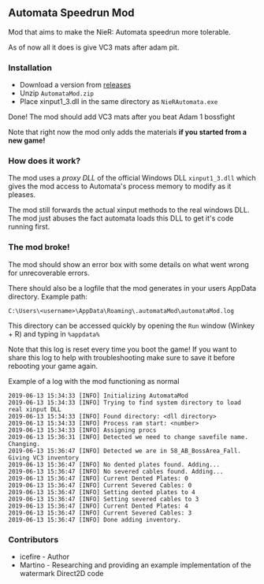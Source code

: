 ## Automata Speedrun Mod
Mod that aims to make the NieR: Automata speedrun more tolerable.

As of now all it does is give VC3 mats after adam pit.

### Installation
* Download a version from [releases](https://github.com/jackalstomper/AutomataSpeedrunMod/releases/latest)
* Unzip `AutomataMod.zip`
* Place xinput1_3.dll in the same directory as `NieRAutomata.exe`

Done! The mod should add VC3 mats after you beat Adam 1 bossfight

Note that right now the mod only adds the materials **if you started from a new game!**

### How does it work?
The mod uses a *proxy DLL* of the official Windows DLL `xinput1_3.dll` which gives the mod access to Automata's process memory to modify as it pleases.

The mod still forwards the actual xinput methods to the real windows DLL. The mod just abuses the fact automata loads this DLL to get it's code running first.


### The mod broke!
The mod should show an error box with some details on what went wrong for unrecoverable errors.

There should also be a logfile that the mod generates in your users AppData directory. Example path:
```
C:\Users\<username>\AppData\Roaming\.automataMod\automataMod.log
```

This directory can be accessed quickly by opening the `Run` window (Winkey + R) and typing in `%appdata%`

Note that this log is reset every time you boot the game! If you want to share this log to help with troubleshooting make sure to save it before rebooting your game again.

Example of a log with the mod functioning as normal
```plain
2019-06-13 15:34:33 [INFO] Initializing AutomataMod
2019-06-13 15:34:33 [INFO] Trying to find system directory to load real xinput DLL
2019-06-13 15:34:33 [INFO] Found directory: <dll directory>
2019-06-13 15:34:33 [INFO] Process ram start: <number>
2019-06-13 15:34:33 [INFO] Assigning procs
2019-06-13 15:36:31 [INFO] Detected we need to change savefile name. Changing.
2019-06-13 15:36:47 [INFO] Detected we are in 58_AB_BossArea_Fall. Giving VC3 inventory
2019-06-13 15:36:47 [INFO] No dented plates found. Adding...
2019-06-13 15:36:47 [INFO] No severed cables found. Adding...
2019-06-13 15:36:47 [INFO] Current Dented Plates: 0
2019-06-13 15:36:47 [INFO] Current Severed Cables: 0
2019-06-13 15:36:47 [INFO] Setting dented plates to 4
2019-06-13 15:36:47 [INFO] Setting severed cables to 3
2019-06-13 15:36:47 [INFO] Current Dented Plates: 4
2019-06-13 15:36:47 [INFO] Current Severed Cables: 3
2019-06-13 15:36:47 [INFO] Done adding inventory.
```

### Contributors
* icefire - Author
* Martino - Researching and providing an example implementation of the watermark Direct2D code